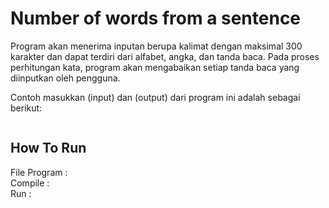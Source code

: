 # Number of words from a sentence
Program akan menerima inputan berupa kalimat dengan maksimal 300 karakter dan dapat terdiri dari alfabet, angka, dan tanda baca. Pada proses perhitungan kata, program akan mengabaikan setiap tanda baca yang diinputkan oleh pengguna.

Contoh masukkan (input) dan (output) dari program ini adalah sebagai berikut:
```
```

## How To Run
File Program : </br>
Compile : </br>
Run : </br>
